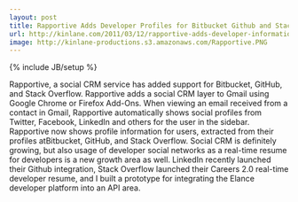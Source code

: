 ```yaml
---
layout: post
title: Rapportive Adds Developer Profiles for Bitbucket Github and Stack Overflow
url: http://kinlane.com/2011/03/12/rapportive-adds-developer-information/
image: http://kinlane-productions.s3.amazonaws.com/Rapportive.PNG
---
```

{% include JB/setup %}
Rapportive, a social CRM service has added support for Bitbucket, GitHub, and Stack Overflow.
Rapportive adds a social CRM layer to Gmail using Google Chrome or Firefox Add-Ons.
When viewing an email received from a contact in Gmail, Rapportive automatically shows social profiles from Twitter, Facebook, LinkedIn and others for the user in the sidebar.
Rapportive now shows profile information for users, extracted from their profiles atBitbucket, GitHub, and Stack Overflow.
Social CRM is definitely growing, but also usage of developer social networks as a real-time resume for developers is a new growth area as well.
LinkedIn recently launched their Github integration, Stack Overflow launched their Careers 2.0 real-time developer resume, and I built a prototype for integrating the Elance developer platform into an API area.